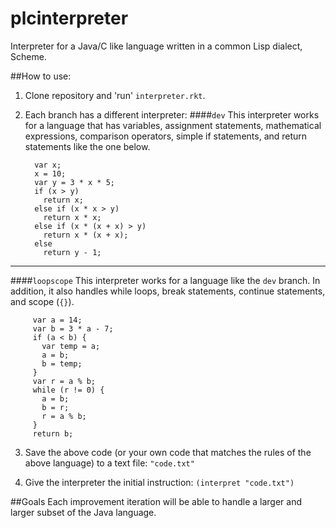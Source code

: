 # plcinterpreter
Interpreter for a Java/C like language written in a common Lisp dialect, Scheme.

##How to use:
1. Clone repository and 'run' `interpreter.rkt`.

2. Each branch has a different interpreter:
  ####`dev`
    This interpreter works for a language that has variables, assignment statements, mathematical expressions, comparison operators, simple if statements, and return statements like the one below.

     	 var x;
     	 x = 10;
     	 var y = 3 * x * 5;
     	 if (x > y)
     	   return x;
     	 else if (x * x > y)
     	   return x * x;
     	 else if (x * (x + x) > y)
     	   return x * (x + x);
     	 else 
     	   return y - 1;
  ---------------------------
  ####`loopscope`
    This interpreter works for a language like the `dev` branch. In addition, it also handles while loops, break statements, continue statements, and scope (`{}`).

     	 var a = 14;
     	 var b = 3 * a - 7;
     	 if (a < b) {
     	   var temp = a;
     	   a = b;
     	   b = temp;
     	 }
     	 var r = a % b;
     	 while (r != 0) {
     	   a = b;
     	   b = r;
     	   r = a % b;
     	 }
     	 return b;

3. Save the above code (or your own code that matches the rules of the above language) to a text file: `"code.txt"`

4. Give the interpreter the initial instruction: `(interpret "code.txt")`

##Goals
Each improvement iteration will be able to handle a larger and larger subset of the Java language.
